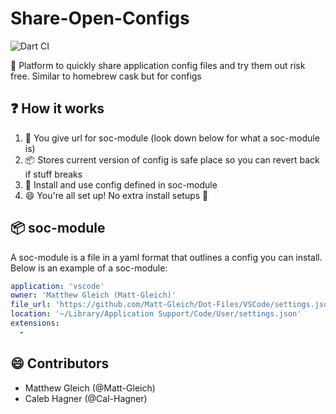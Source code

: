 # Share-Open-Configs

![Dart CI](https://github.com/Morse-Module/Morse-Module/workflows/Dart%20CI/badge.svg)

🚀 Platform to quickly share application config files and try them out risk free. Similar to homebrew cask but for configs

## ❓ How it works

1. 🤝 You give url for soc-module (look down below for what a soc-module is)
2. 📦 Stores current version of config is safe place so you can revert back if stuff breaks
3. 🚀 Install and use config defined in soc-module
4. 😄 You're all set up! No extra install setups 🙌

## 📦 soc-module

A soc-module is a file in a yaml format that outlines a config you can install. Below is an example of a soc-module:

```yml
application: 'vscode'
owner: 'Matthew Gleich (Matt-Gleich)'
file_url: 'https://github.com/Matt-Gleich/Dot-Files/VSCode/settings.json'
location: '~/Library/Application Support/Code/User/settings.json'
extensions:
  - 
```

## 😄 Contributors

- Matthew Gleich (@Matt-Gleich)
- Caleb Hagner (@Cal-Hagner)
